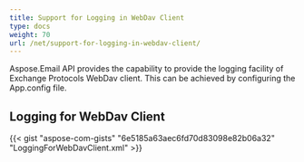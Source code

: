 ```yaml
---
title: Support for Logging in WebDav Client
type: docs
weight: 70
url: /net/support-for-logging-in-webdav-client/
---
```



Aspose.Email API provides the capability to provide the logging facility of Exchange Protocols WebDav client. This can be achieved by configuring the App.config file.
## **Logging for WebDav Client**


{{< gist "aspose-com-gists" "6e5185a63aec6fd70d83098e82b06a32" "LoggingForWebDavClient.xml" >}}
